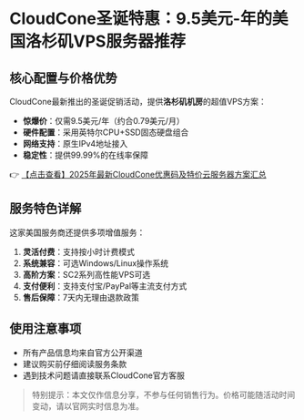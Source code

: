 # CloudCone圣诞特惠：9.5美元-年的美国洛杉矶VPS服务器推荐

## 核心配置与价格优势
CloudCone最新推出的圣诞促销活动，提供**洛杉矶机房**的超值VPS方案：
- **惊爆价**：仅需9.5美元/年（约合0.79美元/月）
- **硬件配置**：采用英特尔CPU+SSD固态硬盘组合
- **网络支持**：原生IPv4地址接入
- **稳定性**：提供99.99%的在线率保障

👉 [【点击查看】2025年最新CloudCone优惠码及特价云服务器方案汇总](https://bit.ly/Cloudcone)

## 服务特色详解
这家美国服务商还提供多项增值服务：
1. **灵活付费**：支持按小时计费模式
2. **系统兼容**：可选Windows/Linux操作系统
3. **高阶方案**：SC2系列高性能VPS可选
4. **支付便利**：支持支付宝/PayPal等主流支付方式
5. **售后保障**：7天内无理由退款政策

## 使用注意事项
* 所有产品信息均来自官方公开渠道
* 建议购买前仔细阅读服务条款
* 遇到技术问题请直接联系CloudCone官方客服

> 特别提示：本文仅作信息分享，不参与任何销售行为。价格可能随活动时间变动，请以官网实时信息为准。